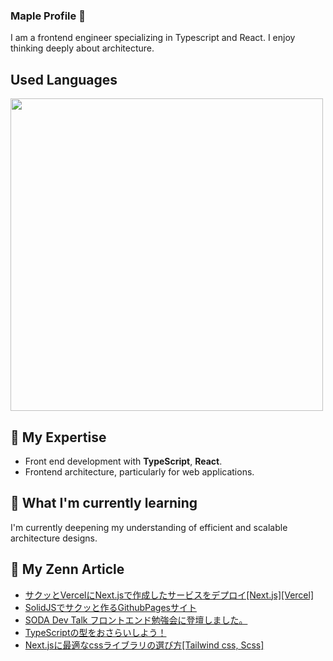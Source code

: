 ### Maple Profile 🍁

I am a frontend engineer specializing in Typescript and React. I enjoy thinking deeply about architecture.

## Used Languages

<p align="left">
    <a href="https://github.com/fuuki12" target="_blank">
    <img src="https://github-readme-stats.vercel.app/api/top-langs/?username=fuuki12&layout=compact&bg_color=DEG,ffb3ba,ffdfba&title_color=fc85ae" width="500px;" target="_blank" />
    </a>
</p>

## 🔭 My Expertise

- Front end development with **TypeScript**, **React**.
- Frontend architecture, particularly for web applications.

## 🌱 What I'm currently learning

I'm currently deepening my understanding of efficient and scalable architecture designs.

## 🎾 My Zenn Article

- [サクッとVercelにNext.jsで作成したサービスをデプロイ[Next.js][Vercel]](https://zenn.dev//team_soda/articles/6a69f2c5a854af)
- [SolidJSでサクッと作るGithubPagesサイト](https://zenn.dev//team_soda/articles/d8d6c637923cd4)
- [SODA Dev Talk フロントエンド勉強会に登壇しました。](https://zenn.dev//team_soda/articles/fb1d0590fde91e)
- [TypeScriptの型をおさらいしよう！](https://zenn.dev//team_soda/articles/2e335301cae8d7)
- [Next.jsに最適なcssライブラリの選び方[Tailwind css, Scss]](https://zenn.dev//team_soda/articles/6c2c4a7ed0f7e7)